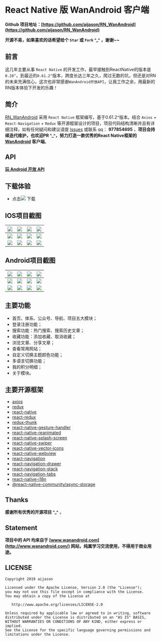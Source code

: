 # React Native 版 WanAndroid 客户端

**Github 项目地址：[https://github.com/aijason/RN_WanAndroid](https://github.com/aijason/RN_WanAndroid)**

**开源不易，如果喜欢的话希望给个 `Star` 或 `Fork` ^_^ ，谢谢~~**

## 前言
这几年主要从事 `React Native` 的开发工作，最早接触到ReactNative的版本是`0.28^`，到最近的`0.61.2^`版本，跨度长达三年之久，爬过无数的坑，但还是对RN的未来充满信心，这次也非常感谢`WanAndroid开放API`，让我工作之余，用最新的RN版本体验下开发的乐趣！

## 简介
[RN_WanAndroid](https://github.com/aijason/RN_WanAndroid) 采用 `React Native` 框架编写，基于0.61.2^版本。结合 `Axios` + `React-Navigation` + `Redux` 等开源框架设计的项目，项目代码结构清晰并且有详细注释，如有任何疑问和建议请提 [Issues](https://github.com/aijason/RN_WanAndroid/issues) 或联系 qq： **977854695** ，**项目会持续迭代维护，也欢迎PR ^_^，努力打造一款优秀的React Native框架的 [WanAndroid](http://www.wanandroid.com/) 客户端**。

## API
[**玩 Android 开放 API**](http://www.wanandroid.com/blog/show/2)

## 下载体验

- 点击[![](https://img.shields.io/badge/Download-apk-green.svg)](https://github.com/aijason/RN_WanAndroid/releases/download/v1.0.2/RN_WanAndroid-release.apk) 下载

## IOS项目截图

| ![](screenshot/iOS_01.png) | ![](screenshot/iOS_02.png) | ![](screenshot/iOS_03.png) | ![](screenshot/iOS_04.png) |
| --- | --- | --- | --- |
| ![](screenshot/iOS_05.png) | ![](screenshot/iOS_06.png) | ![](screenshot/iOS_07.png) | ![](screenshot/iOS_08.png) |
| ![](screenshot/iOS_09.png) | ![](screenshot/iOS_10.png) | ![](screenshot/iOS_11.png) | ![](screenshot/iOS_12.png) |

## Android项目截图

| ![](screenshot/android_01.png) | ![](screenshot/android_02.png) | ![](screenshot/android_03.png) | ![](screenshot/android_04.png) |
| --- | --- | --- | --- |
| ![](screenshot/android_05.png) | ![](screenshot/android_06.png) | ![](screenshot/android_07.png) | ![](screenshot/android_08.png) |
| ![](screenshot/android_09.png) | ![](screenshot/android_10.png) | ![](screenshot/android_11.png) | ![](screenshot/android_12.png) |

## 主要功能

- 首页、体系、公众号、导航、项目五大模块；
- 登录注册功能；
- 搜索功能：热门搜索、搜索历史文章；
- 收藏功能：添加收藏、取消收藏；
- 浏览文章、分享文章；
- 查看常用网站；
- 自定义切换主题颜色功能；
- 多语言切换功能；
- 我的积分明细；
- 关于模块。

## 主要开源框架

 - [axios](https://github.com/axios/axios)
 - [redux](https://github.com/reduxjs/redux)
 - [react-native](https://github.com/facebook/react-native)
 - [react-redux](https://github.com/reduxjs/react-redux)
 - [redux-thunk](https://github.com/reduxjs/redux-thunk)
 - [react-native-gesture-handler](https://github.com/kmagiera/react-native-gesture-handler)
 - [react-native-reanimated](https://github.com/kmagiera/react-native-reanimated)
 - [react-native-splash-screen](https://github.com/crazycodeboy/react-native-splash-screen)
 - [react-native-swiper](https://github.com/leecade/react-native-swiper)
 - [react-native-vector-icons](https://github.com/oblador/react-native-vector-icons)
 - [react-native-webview](https://github.com/react-native-community/react-native-webview)
 - [react-navigation](https://github.com/react-navigation/react-navigation)
 - [react-navigation-drawer](https://github.com/react-navigation/drawer)
 - [react-navigation-stack](https://github.com/react-navigation/stack)
 - [react-navigation-tabs](https://github.com/react-navigation/tabs)
 - [react-native-i18n](https://github.com/aijason/react-native-i18n)
 - [@react-native-community/async-storage](https://github.com/react-native-community/async-storage)

 ## Thanks

**感谢所有优秀的开源项目 ^_^** 。

## Statement
**项目中的 API 均来自于 [www.wanandroid.com](http://www.wanandroid.com/) 网站，纯属学习交流使用，不得用于商业用途。**
 
 ## LICENSE

```
Copyright 2019 aijason 

Licensed under the Apache License, Version 2.0 (the "License");
you may not use this file except in compliance with the License.
You may obtain a copy of the License at

   http://www.apache.org/licenses/LICENSE-2.0

Unless required by applicable law or agreed to in writing, software
distributed under the License is distributed on an "AS IS" BASIS,
WITHOUT WARRANTIES OR CONDITIONS OF ANY KIND, either express or implied.
See the License for the specific language governing permissions and
limitations under the License.
```
